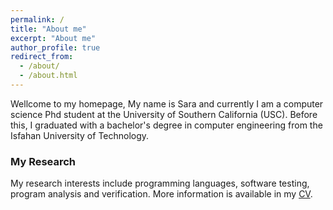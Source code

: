 ```yaml
---
permalink: /
title: "About me"
excerpt: "About me"
author_profile: true
redirect_from: 
  - /about/
  - /about.html
---
```

Wellcome to my homepage, My name is Sara and currently I am a computer science Phd student at the University of Southern California (USC). Before this, I graduated with a bachelor's degree in computer engineering from the Isfahan University of Technology. 

### My Research
My research interests include programming languages, software testing, program analysis and verification. More information is available in my [CV](https://sarabaradaran.github.io/cv/).
